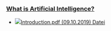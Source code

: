 ### [What is Artificial Intelligence?](https://moodle.jku.at/jku/course/view.php?id=11676#section-3)


* [![](https://moodle.jku.at/jku/theme/image.php/classic/core/1600773234/f/pdf-24)Introduction.pdf (09.10.2019) Datei](https://moodle.jku.at/jku/mod/resource/view.php?id=4401246)

